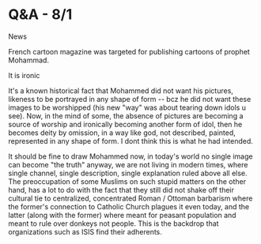 # Q&A - 8/1

News

French cartoon magazine was targeted for publishing cartoons of prophet Mohammad.

It is ironic

It's a known historical fact that Mohammed did not want his pictures, likeness to be portrayed in any shape of form -- bcz he did not want these images to be worshipped (his new "way" was about tearing down idols u see). Now, in the mind of some, the absence of pictures are becoming a source of worship and ironically becoming  another form of idol, then he becomes deity by omission, in a way like god, not described, painted, represented in any shape of form. I dont think this is what he had intended.

It should be fine to draw Mohammed now, in today's world no single image can become "the truth" anyway, we are not living in modern times, where single channel, single description, single explanation ruled above all else. The preoccupation of some Muslims on such stupid matters on the other hand, has a lot to do with the fact that they still did not shake off their cultural tie to centralized, concentrated Roman / Ottoman barbarism where the former's connection to Catholic Church plagues it even today, and the latter (along with the former) where meant for peasant population and meant to rule over donkeys not people. This is the backdrop that organizations such as ISIS find their adherents. 












